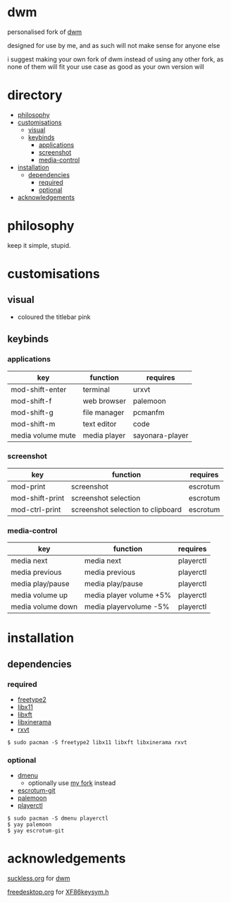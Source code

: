 # dwm
personalised fork of [dwm](https://dwm.suckless.org/)

designed for use by me, and as such will not make sense for anyone else

i suggest making your own fork of dwm instead of using any other fork, as none of them will fit your use case as good as your own version will

# directory
- [philosophy](#philosophy)
- [customisations](#customisations)
    - [visual](#visual)
    - [keybinds](#keybinds)
        - [applications](#applications)
        - [screenshot](#screenshot)
        - [media-control](#media-control)
- [installation](#installation)
    - [dependencies](#dependencies)
        - [required](#required)
        - [optional](#optional)
- [acknowledgements](#acknowledgements)

# philosophy
keep it simple, stupid.
# customisations
## visual
* coloured the titlebar pink

## keybinds
### **applications**

| key               | function     | requires        |
| ----------------- | ------------ | --------------- |
| mod-shift-enter   | terminal     | urxvt           |
| mod-shift-f       | web browser  | palemoon        |
| mod-shift-g       | file manager | pcmanfm         |
| mod-shift-m       | text editor  | code            |
| media volume mute | media player | sayonara-player |

### **screenshot**
| key             | function                          | requires |
| --------------- | --------------------------------- | -------- |
| mod-print       | screenshot                        | escrotum |
| mod-shift-print | screenshot selection              | escrotum |
| mod-ctrl-print  | screenshot selection to clipboard | escrotum |

### **media-control**

| key               | function                | requires  |
| ----------------- | ----------------------- | --------- |
| media next        | media next              | playerctl |
| media previous    | media previous          | playerctl |
| media play/pause  | media play/pause        | playerctl |
| media volume up   | media player volume +5% | playerctl |
| media volume down | media playervolume -5%  | playerctl |

# installation
## dependencies
### **required**
* [freetype2](https://archlinux.org/packages/extra/x86_64/freetype2/)
* [libx11](https://archlinux.org/packages/extra/x86_64/libx11/)
* [libxft](https://archlinux.org/packages/extra/x86_64/libxft/)
* [libxinerama](https://archlinux.org/packages/extra/x86_64/libxinerama/)
* [rxvt](https://aur.archlinux.org/packages/rxvt/)

```
$ sudo pacman -S freetype2 libx11 libxft libxinerama rxvt
```

### **optional**
* [dmenu](https://archlinux.org/packages/community/x86_64/dmenu/)
    * optionally use [my fork](https://github.com/theokrueger/dmenu) instead
* [escrotum-git](https://aur.archlinux.org/packages/escrotum-git/)
* [palemoon](https://aur.archlinux.org/packages/palemoon/)
* [playerctl](https://archlinux.org/packages/community/x86_64/playerctl/)

```
$ sudo pacman -S dmenu playerctl
$ yay palemoon
$ yay escrotum-git
```

# acknowledgements
[suckless.org](https://suckless.org/) for [dwm](https://dwm.suckless.org/)

[freedesktop.org](https://freedesktop.org/) for [XF86keysym.h](https://cgit.freedesktop.org/xorg/proto/x11proto/tree/XF86keysym.h)
